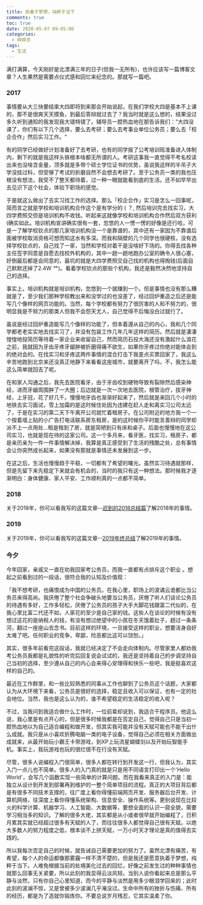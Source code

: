 ```yaml
---
title: 执着于梦想，纯粹于当下
comments: true
toc: true
date: 2020-05-07 09:05:00
categories:
  - 碎碎念
tags:
  - 生活
---
```



满打满算，今天刚好是北漂满三年的日子(但我一无所有)，也许应该写一篇博客文章？人生果然是需要点仪式感和回忆来纪念的。那就写一篇吧。

<!-- more -->


### 2017

事情要从大三快要结束大四即将到来那会开始说起，在我们学校大四是基本不上课的，那不是很爽天天摸鱼，到最后答辩就过去了？我当时就是这么想的，结果没过多久听到通知的我发现我大错特错了。辅导员一腔热血地在那告诉我们：”大四没课了，你们有以下几个选择，要么去考研；要么去考事业单位公务员；要么去「校企合作」然后实习工作。“

有的同学已经做好计划准备好了去考研，也有的同学报了公考培训班准备进入体制内，剩下的就是我这样头铁根本啥都无所谓的人。考研这事我一直觉得不考名校读出来也没啥含金量，顶多就是多带个硕士学位证书的优势，虽说我这样的半吊子大学没挂过科，但受够了考试的折磨自然不会想去考研了。至于公务员一类的我也压根没有想法，我受不了整天都待着，过一种一眼就能看到底的生活。还不如早早出去见识下这个社会，体验下职场的感觉。

于是就这么做出了去实习找工作的选择。那么「校企合作」实习是怎么一回事呢，简而言之就是学校和培训机构合作这个是有学分的 ( ？, 然后培训完去找实习，大四学费照交但是培训机构不收钱。听起来这就像学校和培训机构合作然后双方获利 (确实如此。培训机构宣讲确实很有一套，忽悠的人一愣一愣的好像是还行哈，可是一了解学校钦点的那几家培训机构没一个是靠谱的，其中还有一家因为不靠谱后面被学校取消资格可想而知这水有多深。而我和隔壁的几个同学也很硬核，没有选择学校钦点的，自己找了一家，当然和学校对着干是没啥好下场的。你得去找各种主任签字同意是自愿去找校外机构的，其中一趟一趟地跑办公室的确令人很心塞，好倒最后都是会同意的，最坑的就是大四学费照交自己找的机构也得掏钱(后面自己默默还掉了2.4W 艹)。看着学校钦点的那些个机构，我还是毅然决然地坚持自己的选择。

事实上，培训机构就是培训机构，忽悠到一个就赚到一个。但是事情也没有那么糟就是了，至少我们那种学校教出来和没学过的也没差了，经过回炉重造之后还是能写几个像样的网页功能的。当然，每个学校都有努力了很厉害的人和不努力的，很明显我是不努力的那类人但我不会怨天尤人，自己觉得不后悔没白过就行了。

虽说是经过回炉重造能写几个像样的功能了，但本着遵从自己的内心，我和几个同学都老老实实地去找实习了，并没有包装工作几年几年这样的简历。然后就是凄凄惶惶地投简历等待着一家企业来收留自己，然而简历石投大海还没有激起什么浪花之前，我就因为牙齿牙疼牙龈肿被折磨得痛不欲生，如果你牙疼过你绝对能体会到的绝对会的。在找实习和牙疼这两件事情的混合打击下我差点买票回家了，我这么辛苦地跑到北京来还没真正地静下来看看这座城市，就要离开了吗，不，我怎么能这么简单就回去了呢。

在和家人沟通之后，我先去医院看牙，由于牙齿咬到硬物导致有裂隙然后感染神经，进而牙龈周围肿了一大圈；后边就是一次一次地去医院，根管治疗，拔牙神经，上牙冠，花了好几千。慢慢地牙齿也渐渐好起来了，然后就是来回几个小时的地铁去实习面试，雪上加霜的是这时候住处因为违建在赶人走和离实习公司太远了，于是在实习的第二天下午离开公司就忙着租房子。在公司附近的地方我一个一个按着墙上贴的小广告打电话联系房东租房，是的这时候你平时能言善辩的同学却派不上一点用处...租是租到了房，就是简陋到只有床和桌子。后面也慢慢地在这公司实习，也就是现在待的这家公司。这一个多月来，看牙医，找实习，租房子，都是亲历亲为一件一件事情解决掉，我算是真正感受到了生活的残酷之处，总有事情会让你突然成长起来，如果没有那就是事情还未发展到这一步。

在这之后，生活也慢慢趋于平稳，一切都有了希望的曙光。虽然实习待遇就那样，但是先留下来先稳定下来就会有机会的，当时的我只有这一种想法。那时候我才逐渐明白：身体健康、家人平安、工作顺利真的一点都不简单。 



### 2018
关于2018年，你可以看我写的这篇文章--[迟到的2018总结篇](https://vensing.com/2019/01/13/2018/#我的2018)了解2018年的事情。

### 2019
关于2019年，你可以看我写的这篇文章--[2019年终总结](https://vensing.com/2020/01/05/2019/)了解2019年的事情。

### 今夕

今年回家，亲戚又一直在劝我回家考公务员，而我一直都有点排斥这个职业 。想起之前看到过的一段话，很符合我的认知及价值观：

「我不想考研，也痛恨成为中国的公务员。在我心里，职场上的波谲云诡都比当公务员来得高尚。我厌倦了整个社会争破头地要当公务员，厌倦了听人们谈论公务员的待遇有多好，工作多轻松，厌倦了公务员的孩子大手大脚花钱跟富二代似的，在我心里比富二代还不如，人家花的至少是自己家的钱。这些人在谈论的时候有没有想过这花的是纳税人的钱，有没有想过绝望中的小孩在冬天饿着肚子，趟过一条条河，翻过一座座山去念书。目前这样的环境，一旦接受这样的职业，想要洁身自好太难了吧。任何职业的竞争，卑鄙，险恶都比这可以饶恕。」

其实，很多年前看完这段话，我就已经决定了不会走向体制内。尽管家里人都劝我考公务员我都是礼貌性的听完后回复说会试试的，我还是坚持着自己的步调坚持自己当初的选择，至少遵从自己的内心会来得心安理得和快乐一些吧，我是挺喜欢这样的自己的。

最近在工作群里，和一些比较熟悉的同事从工作也聊到了公务员这个话题，大家都认为从大环境下来看，公务员是很好的选择，稳定且收入可以保证，也有一定的社会地位。当然，我也是这么认为的，谁不希望稳定的生活稳定的收入呢？

不过，当我问到我适合做什么工作时，一位前辈却说到，我适合干程序员。他这么说，我心里是有点开心的，但是很多时候我都是在否定自己，觉得自己只是当初一腔热血地以为自己适合编程和做开发，但其实我可能并没有天赋可能也不能干出什么成就。我只是从小喜欢折腾电脑一类的电子设备，觉得自己必须在相关方面做出成就来，从最开始玩小霸王卡带游戏，到XP上玩流星蝴蝶剑以及开始玩智能手机。事实上，我玩游戏也玩的很烂很不在行没有天赋。

尽管，很多人说编程入门很简单，很多人都在转行到开发这一行，但我认为，其实入门一点儿也不简单。很多人的入门真的就是只是用不同语言打印出一个'Hello World'，会写几个函数实现一些简单的计算问题。而在我看来真正的入门是：能独立从设计到开发到部署再到维护的一整个简单项目的流程。真正的大项目背后都是有很多不同技术支撑的，往广度上看你得懂前端网页开发、服务器后台开发、计算机网络，往深度上看你得懂系统架构、信息安全、操作系统等。更别说现在比较火的科学计算、机器学习、人工智能、大数据等，要想全面的认识一窥全貌，需要学习相当多的知识。了解的很多大佬，其实都是从小或者很早就开始编程了，日积月累其实就已经超过很多有天赋的人了，而往往很多人都觉得自己很有天赋。以绝大多数人的努力程度之低，根本谈不上拼天赋，一万小时天才理论是真的值得去实践的。

所以我每次否定自己的时候，就告诫自己需要更加的努力了。虽然北漂有痛苦，有希望，每个人的命运都像那雾霾一样不清不楚的，但是我还是愿意执着于梦想，纯粹于当下。人难免根据当前的处境美化过去的回忆，好像之前发生过的种种事情也就那么回事无关紧要，所以此刻的我显得云淡风轻。当别人说你看起来总是那么平静与淡然，只有你自己心里知道，而今的平静与淡然是用多少眼泪学回来的；此时此刻的波澜不惊，又是曾被多少波澜几乎淹没过。生命中所有的挫折与伤痛、所有的经历，都是为了造就你锻炼你。不要总说岁月残忍，它其实温柔了你。